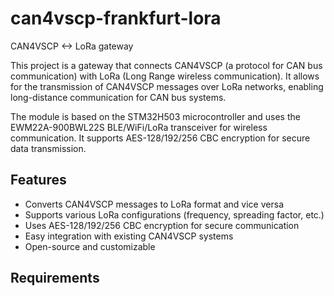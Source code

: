 # can4vscp-frankfurt-lora
CAN4VSCP &lt;-> LoRa gateway

This project is a gateway that connects CAN4VSCP (a protocol for CAN bus communication) with LoRa (Long Range wireless communication). It allows for the transmission of CAN4VSCP messages over LoRa networks, enabling long-distance communication for CAN bus systems.

The module is based on the STM32H503 microcontroller and uses the EWM22A-900BWL22S BLE/WiFi/LoRa transceiver for wireless communication. It supports AES-128/192/256 CBC encryption for secure data transmission.

## Features
- Converts CAN4VSCP messages to LoRa format and vice versa
- Supports various LoRa configurations (frequency, spreading factor, etc.)
- Uses AES-128/192/256 CBC encryption for secure communication
- Easy integration with existing CAN4VSCP systems
- Open-source and customizable    


## Requirements